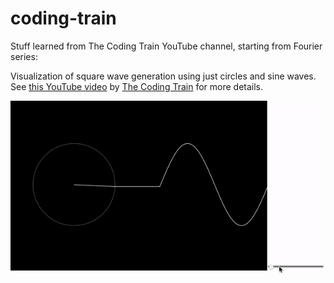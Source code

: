 # coding-train
Stuff learned from The Coding Train YouTube channel, starting from Fourier series:

Visualization of square wave generation using just circles and sine waves. See [this YouTube video](https://www.youtube.com/watch?v=Mm2eYfj0SgA) by [The Coding Train](https://www.youtube.com/user/shiffman) for more details.

![Fourier Series GIF for Square Wave](fourier/fourier_series.gif)
